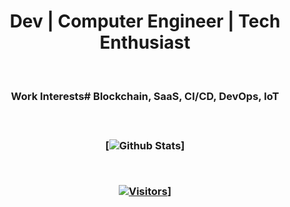 <div align="center">
  
  <h1> Dev | Computer Engineer | Tech Enthusiast </h1><br>
  
  <h3>Work Interests# Blockchain, SaaS, CI/CD, DevOps, IoT<h3>  


<br>

[![Github Stats](https://github-readme-stats.vercel.app/api?username=bashforger&theme=default&show_icons=true&count_private=true)]

<br>
    
[![Visitors](https://visitor-badge.glitch.me/badge?page_id=page.id)](https://github.com/bashforger)]

</div>
